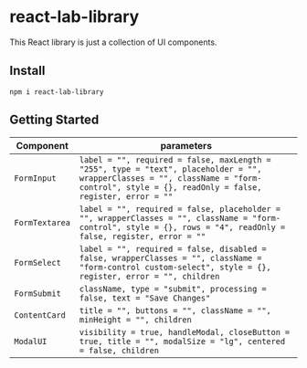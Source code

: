 # react-lab-library

This React library is just a collection of UI components.

## Install

```
npm i react-lab-library
```

## Getting Started

| Component      | parameters                                                                                                                                                                              |
| -------------- | --------------------------------------------------------------------------------------------------------------------------------------------------------------------------------------- |
| `FormInput`    | `label = "", required = false, maxLength = "255", type = "text", placeholder = "", wrapperClasses = "", className = "form-control", style = {}, readOnly = false, register, error = ""` |
| `FormTextarea` | `label = "", required = false, placeholder = "", wrapperClasses = "", className = "form-control", style = {}, rows = "4", readOnly = false, register, error = ""`                       |
| `FormSelect`   | `label = "", required = false, disabled = false, wrapperClasses = "", className = "form-control custom-select", style = {}, register, error = "", children`                             |
| `FormSubmit`   | `className, type = "submit", processing = false, text = "Save Changes"`                                                                                                                 |
| `ContentCard`  | `title = "", buttons = "", className = "", minHeight = "", children`                                                                                                                    |
| `ModalUI`      | `visibility = true, handleModal, closeButton = true, title = "", modalSize = "lg", centered = false, children`                                                                          |
